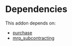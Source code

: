 # Dependencies

This addon depends on:

- [purchase](../../../../../oca-ocb-core/odoo-bringout-oca-ocb-purchase)
- [mrp_subcontracting](../../../../../oca-ocb-mrp/odoo-bringout-oca-ocb-mrp_subcontracting)
